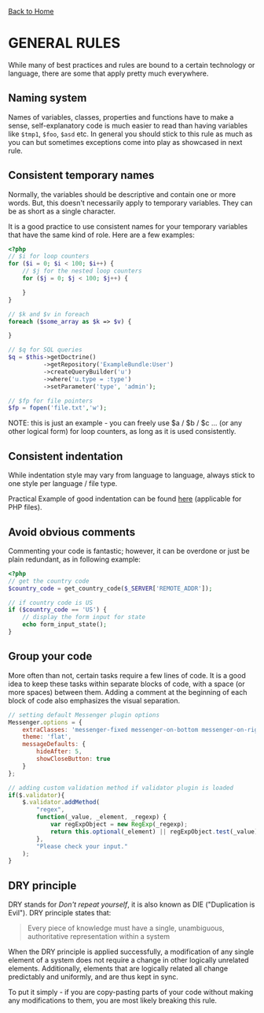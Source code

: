 [Back to Home](README)
# GENERAL RULES

While many of best practices and rules are bound to a certain technology or language, there are some that apply pretty much everywhere.

## Naming system

Names of variables, classes, properties and functions have to make a sense, self-explanatory code is much easier to read than having variables like `$tmp1`, `$foo`, `$asd` etc. In general you should stick to this rule as much as you can but sometimes exceptions come into play as showcased in next rule.

## Consistent temporary names

Normally, the variables should be descriptive and contain one or more words. But, this doesn't necessarily apply to temporary variables. They can be as short as a single character.

It is a good practice to use consistent names for your temporary variables that have the same kind of role. Here are a few examples:

```php
<?php
// $i for loop counters
for ($i = 0; $i < 100; $i++) {
    // $j for the nested loop counters
    for ($j = 0; $j < 100; $j++) {

    }
}

// $k and $v in foreach
foreach ($some_array as $k => $v) {

}

// $q for SQL queries
$q = $this->getDoctrine()
          ->getRepository('ExampleBundle:User')
          ->createQueryBuilder('u')
          ->where('u.type = :type')
          ->setParameter('type', 'admin');

// $fp for file pointers
$fp = fopen('file.txt','w');
```

NOTE: this is just an example - you can freely use $a / $b / $c ... (or any other logical form) for loop counters, as long as it is used consistently.

## Consistent indentation

While indentation style may vary from language to language, always stick to one style per language / file type.

Practical Example of good indentation can be found [here](PHP#markdown-header-example) (applicable for PHP files).

## Avoid obvious comments

Commenting your code is fantastic; however, it can be overdone or just be plain redundant, as in following example:

```php
<?php
// get the country code
$country_code = get_country_code($_SERVER['REMOTE_ADDR']);

// if country code is US
if ($country_code == 'US') {
    // display the form input for state
    echo form_input_state();
}
```

## Group your code
More often than not, certain tasks require a few lines of code. It is a good idea to keep these tasks within separate blocks of code, with a space (or more spaces) between them. Adding a comment at the beginning of each block of code also emphasizes the visual separation.

```javascript
// setting default Messenger plugin options
Messenger.options = {
    extraClasses: 'messenger-fixed messenger-on-bottom messenger-on-right',
    theme: 'flat',
    messageDefaults: {
        hideAfter: 5,
        showCloseButton: true
    }
};

// adding custom validation method if validator plugin is loaded
if($.validator){
    $.validator.addMethod(
        "regex",
        function(_value, _element, _regexp) {
            var regExpObject = new RegExp(_regexp);
            return this.optional(_element) || regExpObject.test(_value);
        },
        "Please check your input."
    );
}
```

## DRY principle
DRY stands for *Don't repeat yourself*, it is also known as DIE ("Duplication is Evil"). DRY principle states that:

> Every piece of knowledge must have a single, unambiguous, authoritative representation within a system

When the DRY principle is applied successfully, a modification of any single element of a system does not require a change in other logically unrelated elements. Additionally, elements that are logically related all change predictably and uniformly, and are thus kept in sync.

To put it simply - if you are copy-pasting parts of your code without making any modifications to them, you are most likely breaking this rule.
